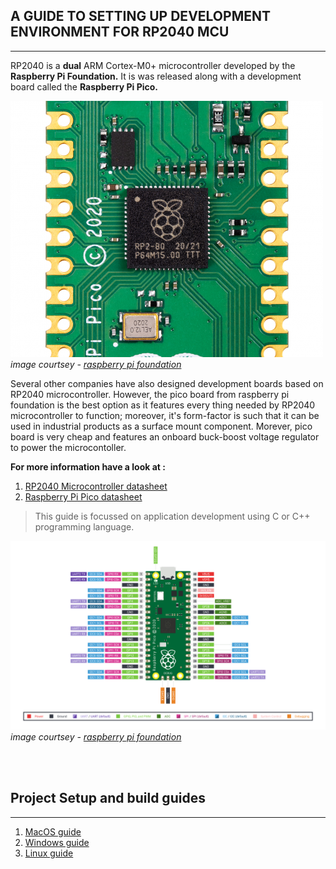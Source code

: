## A GUIDE TO SETTING UP DEVELOPMENT ENVIRONMENT FOR RP2040 MCU

---

RP2040 is a **dual** ARM Cortex-M0+ microcontroller developed by the **Raspberry Pi Foundation.** It is was released along with a development board called the **Raspberry Pi Pico.** 

![pico-board](images/pico1.png)
*image courtsey - [raspberry pi foundation](https://www.raspberrypi.org/documentation/rp2040/getting-started/)*

Several other companies have also designed development boards based on RP2040 microcontroller. However, the pico board from raspberry pi foundation is the best option as it features every thing needed by RP2040 microcontroller to function; moreover, it's form-factor is such that it can be used in industrial products as a surface mount component. Morever, pico board is very cheap and features an onboard buck-boost voltage regulator to power the microcontoller.

**For more information have a look at :**

1. [RP2040 Microcontroller datasheet](https://datasheets.raspberrypi.org/rp2040/rp2040-datasheet.pdf)
2. [Raspberry Pi Pico datasheet](https://datasheets.raspberrypi.org/pico/pico-datasheet.pdf)

>This guide is focussed on application development using C or C++ programming language.

![pico-pinout](images/pico2.svg)
*image courtsey - [raspberry pi foundation](https://www.raspberrypi.org/documentation/rp2040/getting-started/)*

<br/>
<br/>

## Project Setup and build guides
---
1. [MacOS guide](guides/macOS.md)
2. [Windows guide](guides/windows.md)
3. [Linux guide](guides/linux.md)
